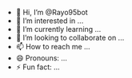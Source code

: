 - 👋 Hi, I’m @Rayo95bot
- 👀 I’m interested in ...
- 🌱 I’m currently learning ...
- 💞️ I’m looking to collaborate on ...
- 📫 How to reach me ...
- 😄 Pronouns: ...
- ⚡ Fun fact: ...

<!---
Rayo95bot/Rayo95bot is a ✨ special ✨ repository because its `README.md` (this file) appears on your GitHub profile.
You can click the Preview link to take a look at your changes.
--->
